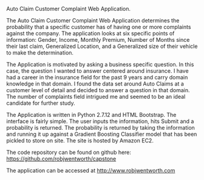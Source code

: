 Auto Claim Customer Complaint Web Application.

The Auto Claim Customer Complaint Web Application determines the probability that a specific customer has of having one or more complaints against the company. The application looks at six specific points of information: Gender, Income, Monthly Premium, Number of Months since their last claim, Generalized Location, and a Generalized size of their vehicle to make the determination.

The Application is motivated by asking a business specific question. In this case, the question I wanted to answer centered around insurance. I have had a career in the insurance field for the past 9 years and carry domain knowledge in that domain. I found the data set around Auto Claims at a customer level of detail and decided to answer a question in that domain. The number of complaints field intrigued me and seemed to be an ideal candidate for further study.

The Application is written in Python 2.7.12 and HTML Bootstrap. The interface is fairly simple. The user inputs the information, hits Submit and a probability is returned. The probability is returned by taking the information and running it up against a Gradient Boosting Classifier model that has been pickled to store on site. The site is hosted by Amazon EC2.

The code repository can be found on github here: https://github.com/robjwentworth/capstone

The application can be accessed at http://www.robjwentworth.com
